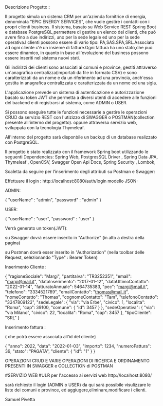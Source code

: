 Descrizione Progetto :

Il progetto simula un sistema CRM per un'azienda fornitrice di energia, denominata "EPIC ENERGY SERVICES", che vuole gestire i contatti con i propri clienti business. Il sistema, basato su Web Service REST Spring Boot e database PostgreSQL,permettere di gestire un elenco dei clienti, che può avere fino a due indirizzi, uno per la sede legale ed uno per la sede operativa.I clienti possono essere di vario tipo: PA,SAS.SPA,SRL.Associato ad ogni cliente c'è un insieme di fatture.Ogni fattura ha uno stato,che può essere dinamico, in quanto in base all'evoluzione del business possono essere inseriti nel sistema nuovi stati.

Gli indirizzi dei clienti sono associati ai comuni e province, gestiti attraverso un'anagrafica centralizza(importati da file in formato CSV) e sono caratterizzati da un nome e da un riferimento ad una provincia, anch'essa gestita in anagrafica centralizzata e caratterizzata da un nome ed una sigla.

L'applicazione prevede un sistema di autenticazione e autorizzazione basato su token JWT che permetta a diversi utenti di accedere alle funzioni del backend e di registrarsi al sistema, come ADMIN o USER.

Si possono eseguire tutte le funzioni necessarie a gestire le operazioni CRUD da servizio REST con l'utizizzo di SWAGGER o POSTMAN(collection presente all'interno del progetto). oppure attraverso servizio web, sviluppata con la tecnologia Thymeleaf.

All'interno del progetto sarà disponbile un backup di un database realizzato con PostgreSQL.

Il progetto è stato realizzato con il framework Spring boot utilizzando le seguenti Dependencies: Spring Web, PostgresSQL Driver , Spring Data JPA, Thymeleaf , OpenCSV, Swagger Open Api Docs, Spring Security , Lombok,

Scaletta da seguire per l'inserimento degli attributi su Postman e Swagger:

Effettuare il login : http://localhost:8080/auth/login
modello JSON:

ADMIN:

{ "userName" : "admin", "password" : "admin" }

USER:

{ "userName" : "user", "password" : "user" }

Verrà generato un token(JWT):

su Swagger dovrà essere inserito in "Authorize" (in alto a destra della pagina)

su Postman dovrà esser inserito in "Authorization" (nella toolbar delle Request, selezionando "Type" : Bearer Token)

Inserimento Cliente :

{ "ragioneSociale": "Margi", "partitaIva": "TR3252351", "email": "margi@mail.it", "dataInserimento": "2017-01-12", "dataUltimoContatto": "2022-01-14", "fatturatoAnnuale": 5464735383, "pec": "margi@mail.it", "telefono": "3334521789", "emailContatto": "thomas@mail.it", "nomeContatto": "Thomas", "cognomeContatto": "Tam", "telefonoContatto": "3347809123", "sedeLegale": { "via": "via Erbe", "civico": 1, "localita": "Roma", "cap": 39100, "comune": { "id": 3457 } }, "sedeOperativa": { "via": "via Milano", "civico": 22, "localita": "Roma", "cap": 3457 }, "tipoCliente": "SRL" }

Inserimento fattura :

( che potrà essere associata all'id del cliente)

{ "anno": 2022, "data": "2022-01-03", "importo": 1234, "numeroFattura": 39, "stato": "PAGATA", "cliente": { "id": "1" } }

OPERAZIONI CRUD E VARIE OPERAZIONI DI RICERCA E ORDINAMENTO PRESENTI IN SWAGGER e COLLECTION di POSTMAN

#SERVIZIO WEB #ULR per l'accesso ai servizi web http://localhost:8080/

sarà richiesto il login (ADMIN o USER) da qui sarà possibile visulizzare le liste dei comuni e province, ed aggiugere,eliminare,modificare i clienti.

Samuel Pivetta

